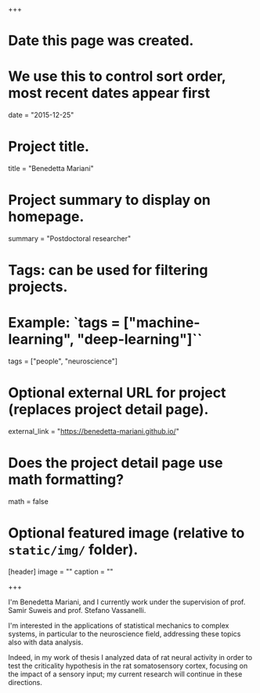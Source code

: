 +++
# Date this page was created.
# We use this to control sort order, most recent dates appear first
date = "2015-12-25"

# Project title.
title = "Benedetta Mariani"

# Project summary to display on homepage.
summary = "Postdoctoral researcher"

# Tags: can be used for filtering projects.
# Example: `tags = ["machine-learning", "deep-learning"]``
tags = ["people", "neuroscience"]

# Optional external URL for project (replaces project detail page).
external_link = "https://benedetta-mariani.github.io/"

# Does the project detail page use math formatting?
math = false

# Optional featured image (relative to `static/img/` folder).
[header]
image = ""
caption = ""

+++

I'm Benedetta Mariani, and I currently work under the supervision of prof. Samir Suweis and  prof. Stefano Vassanelli.

I'm interested in the applications of statistical mechanics to complex systems, in particular to the neuroscience field, addressing these topics also with data analysis.

Indeed, in my work of thesis I analyzed data of rat neural activity in order to test the criticality hypothesis in the rat somatosensory cortex, focusing  on the impact of a sensory input; my current research will continue in these directions.
